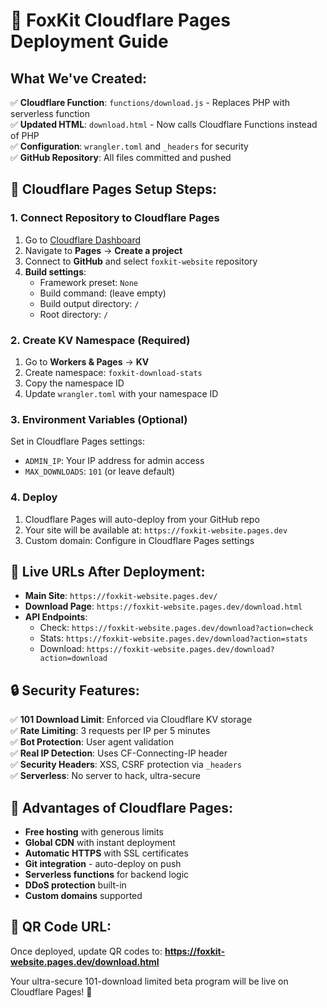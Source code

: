 # 🚀 FoxKit Cloudflare Pages Deployment Guide

## What We've Created:

✅ **Cloudflare Function**: `functions/download.js` - Replaces PHP with serverless function  
✅ **Updated HTML**: `download.html` - Now calls Cloudflare Functions instead of PHP  
✅ **Configuration**: `wrangler.toml` and `_headers` for security  
✅ **GitHub Repository**: All files committed and pushed  

## 🔧 Cloudflare Pages Setup Steps:

### 1. Connect Repository to Cloudflare Pages
1. Go to [Cloudflare Dashboard](https://dash.cloudflare.com/)
2. Navigate to **Pages** → **Create a project**  
3. Connect to **GitHub** and select `foxkit-website` repository
4. **Build settings**:
   - Framework preset: `None`
   - Build command: (leave empty)
   - Build output directory: `/`
   - Root directory: `/`

### 2. Create KV Namespace (Required)
1. Go to **Workers & Pages** → **KV**
2. Create namespace: `foxkit-download-stats`
3. Copy the namespace ID
4. Update `wrangler.toml` with your namespace ID

### 3. Environment Variables (Optional)
Set in Cloudflare Pages settings:
- `ADMIN_IP`: Your IP address for admin access
- `MAX_DOWNLOADS`: `101` (or leave default)

### 4. Deploy
1. Cloudflare Pages will auto-deploy from your GitHub repo
2. Your site will be available at: `https://foxkit-website.pages.dev`
3. Custom domain: Configure in Cloudflare Pages settings

## 🎯 Live URLs After Deployment:

- **Main Site**: `https://foxkit-website.pages.dev/`
- **Download Page**: `https://foxkit-website.pages.dev/download.html`  
- **API Endpoints**:
  - Check: `https://foxkit-website.pages.dev/download?action=check`
  - Stats: `https://foxkit-website.pages.dev/download?action=stats`
  - Download: `https://foxkit-website.pages.dev/download?action=download`

## 🔒 Security Features:

✅ **101 Download Limit**: Enforced via Cloudflare KV storage  
✅ **Rate Limiting**: 3 requests per IP per 5 minutes  
✅ **Bot Protection**: User agent validation  
✅ **Real IP Detection**: Uses CF-Connecting-IP header  
✅ **Security Headers**: XSS, CSRF protection via `_headers`  
✅ **Serverless**: No server to hack, ultra-secure  

## 🚀 Advantages of Cloudflare Pages:

- **Free hosting** with generous limits
- **Global CDN** with instant deployment  
- **Automatic HTTPS** with SSL certificates
- **Git integration** - auto-deploy on push
- **Serverless functions** for backend logic
- **DDoS protection** built-in
- **Custom domains** supported

## 📱 QR Code URL:
Once deployed, update QR codes to: **https://foxkit-website.pages.dev/download.html**

Your ultra-secure 101-download limited beta program will be live on Cloudflare Pages! 🎪